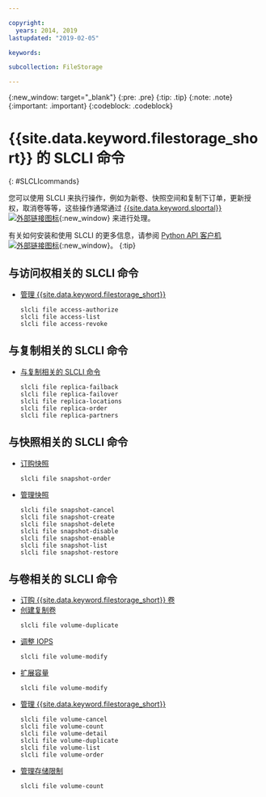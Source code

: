 ```yaml
---

copyright:
  years: 2014, 2019
lastupdated: "2019-02-05"

keywords:

subcollection: FileStorage

---
```

{:new_window: target="_blank"}
{:pre: .pre}
{:tip: .tip}
{:note: .note}
{:important: .important}
{:codeblock: .codeblock}

# {{site.data.keyword.filestorage_short}} 的 SLCLI 命令
{: #SLCLIcommands}

您可以使用 SLCLI 来执行操作，例如为新卷、快照空间和复制下订单，更新授权，取消卷等等，这些操作通常通过 [{{site.data.keyword.slportal}} ![外部链接图标](../../icons/launch-glyph.svg "外部链接图标")](https://control.softlayer.com/){:new_window} 来进行处理。

有关如何安装和使用 SLCLI 的更多信息，请参阅 [Python API 客户机 ![外部链接图标](../../icons/launch-glyph.svg "外部链接图标")](https://softlayer-python.readthedocs.io/en/latest/cli.html){:new_window}。
{:tip}

## 与访问权相关的 SLCLI 命令
* [管理 {{site.data.keyword.filestorage_short}}](/docs/infrastructure/FileStorage?topic=FileStorage-managingstorage)  
  ```
  slcli file access-authorize
  slcli file access-list
  slcli file access-revoke
  ```

## 与复制相关的 SLCLI 命令

* [与复制相关的 SLCLI 命令](/docs/infrastructure/FileStorage?topic=FileStorage-replication#clicommands)
  ```
  slcli file replica-failback
  slcli file replica-failover
  slcli file replica-locations
  slcli file replica-order
  slcli file replica-partners
  ```

## 与快照相关的 SLCLI 命令

* [订购快照](/docs/infrastructure/FileStorage?topic=FileStorage-ordering-snapshots)
  ```
  slcli file snapshot-order
  ```

* [管理快照](/docs/infrastructure/FileStorage?topic=FileStorage-managingSnapshots)
  ```
  slcli file snapshot-cancel
  slcli file snapshot-create
  slcli file snapshot-delete
  slcli file snapshot-disable
  slcli file snapshot-enable
  slcli file snapshot-list
  slcli file snapshot-restore
  ```

## 与卷相关的 SLCLI 命令

* [订购 {{site.data.keyword.filestorage_short}} 卷](/docs/infrastructure/FileStorage?topic=FileStorage-orderingSLCLI)
* [创建复制卷](/docs/infrastructure/FileStorage?topic=FileStorage-duplicatevolume)
  ```
  slcli file volume-duplicate
  ```
* [调整 IOPS](/docs/infrastructure/FileStorage?topic=FileStorage-adjustingIOPS#adjustingsteps)
  ```
  slcli file volume-modify
  ```
* [扩展容量](/docs/infrastructure/FileStorage?topic=FileStorage-expandCapacity#resizingsteps)
  ```
  slcli file volume-modify
  ```
* [管理 {{site.data.keyword.filestorage_short}}](/docs/infrastructure/FileStorage?topic=FileStorage-managingstorage)
  ```
  slcli file volume-cancel
  slcli file volume-count
  slcli file volume-detail
  slcli file volume-duplicate
  slcli file volume-list
  slcli file volume-order
  ```
* [管理存储限制](/docs/infrastructure/FileStorage?topic=FileStorage-managinglimits)
  ```
  slcli file volume-count
  ```
